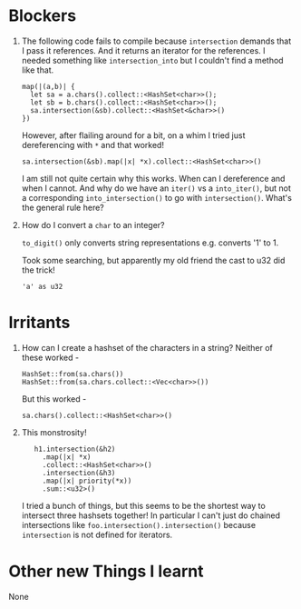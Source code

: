 # Blockers

1. The following code fails to compile because `intersection` demands that I pass it references. And it returns an iterator for the references.
   I needed something like `intersection_into` but I couldn't find a method like that.

   ```
   map(|(a,b)| {
     let sa = a.chars().collect::<HashSet<char>>();
     let sb = b.chars().collect::<HashSet<char>>();
     sa.intersection(&sb).collect::<HashSet<&char>>()
   })
   ```

   However, after flailing around for a bit, on a whim I tried just dereferencing with `*` and that worked!

   ```
   sa.intersection(&sb).map(|x| *x).collect::<HashSet<char>>()
   ```

   I am still not quite certain why this works. When can I dereference and when I cannot. And why do we have an `iter()` vs a `into_iter()`, but not a corresponding `into_intersection()` to go with `intersection()`. What's the general rule here?

2. How do I convert a `char` to an integer?

   `to_digit()` only converts string representations e.g. converts '1' to 1.

   Took some searching, but apparently my old friend the cast to u32 did the trick!

   ```'a' as u32```

# Irritants

1. How can I create a hashset of the characters in a string? Neither of these worked -
   ```
   HashSet::from(sa.chars())
   HashSet::from(sa.chars.collect::<Vec<char>>())
   ```

   But this worked -
   ```
   sa.chars().collect::<HashSet<char>>()
   ```

2. This monstrosity!

   ```
      h1.intersection(&h2)
        .map(|x| *x)
        .collect::<HashSet<char>>()
        .intersection(&h3)
        .map(|x| priority(*x))
        .sum::<u32>()
   ```

   I tried a bunch of things, but this seems to be the shortest way to intersect three hashsets together! In particular I can't just do chained intersections like `foo.intersection().intersection()` because `intersection` is not defined for iterators.

# Other new Things I learnt

None
